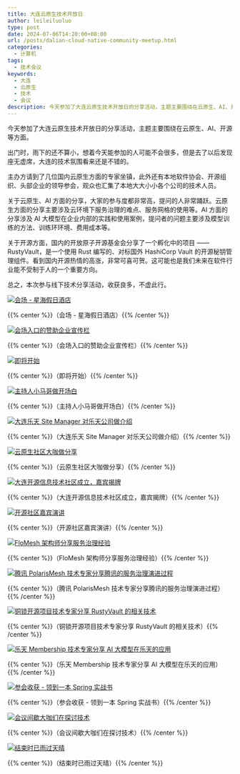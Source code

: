 ```yaml
---
title: 大连云原生技术开放日
author: leileiluoluo
type: post
date: 2024-07-06T14:20:00+08:00
url: /posts/dalian-cloud-native-community-meetup.html
categories:
  - 计算机
tags:
  - 技术会议
keywords:
  - 大连
  - 云原生
  - 技术
  - 会议
description: 今天参加了大连云原生技术开放日的分享活动，主题主要围绕在云原生、AI、开源等方面。
---
```


今天参加了大连云原生技术开放日的分享活动，主题主要围绕在云原生、AI、开源等方面。

出门时，雨下的还不算小，想着今天能参加的人可能不会很多，但是去了以后发现座无虚席，大连的技术氛围看来还是不错的。

主办方请到了几位国内云原生方面的专家坐镇，此外还有本地软件协会、开源组织、头部企业的领导参会，观众也汇集了本地大大小小各个公司的技术人员。

关于云原生、AI 方面的分享，大家的参与度都非常高，提问的人非常踊跃。云原生方面的分享主要涉及云环境下服务治理的难点、服务网格的使用等。AI 方面的分享涉及 AI 大模型在企业内部的实践和使用案例，提问者的问题主要涉及模型训练的方法、训练环环境、费用成本等。

关于开源方面，国内的开放原子开源基金会分享了一个孵化中的项目 —— RustyVault，是一个使用 Rust 编写的、对标国外 HashiCorp Vault 的开源秘钥管理组件。看到国内开源热情的高涨，非常可喜可贺。这可能也是我们未来在软件行业能不受制于人的一个重要方向。

总之，本次参与线下技术分享活动，收获良多，不虚此行。

[![会场 - 星海假日酒店](https://leileiluoluo.github.io/static/images/uploads/2024/07/cloud-native-community-meetup-1.jpg)](https://github.com/leileiluoluo/blog-images/blob/main/2024/cloud-native-community-meetup-1.jpg)

{{% center %}}（会场 - 星海假日酒店）{{% /center %}}

[![会场入口的赞助企业宣传栏](https://leileiluoluo.github.io/static/images/uploads/2024/07/cloud-native-community-meetup-2.jpg)](https://github.com/leileiluoluo/blog-images/blob/main/2024/cloud-native-community-meetup-2.jpg)

{{% center %}}（会场入口的赞助企业宣传栏）{{% /center %}}

[![即将开始](https://leileiluoluo.github.io/static/images/uploads/2024/07/cloud-native-community-meetup-3.jpg)](https://github.com/leileiluoluo/blog-images/blob/main/2024/cloud-native-community-meetup-3.jpg)

{{% center %}}（即将开始）{{% /center %}}

[![主持人小马哥做开场白](https://leileiluoluo.github.io/static/images/uploads/2024/07/cloud-native-community-meetup-4.jpg)](https://github.com/leileiluoluo/blog-images/blob/main/2024/cloud-native-community-meetup-4.jpg)

{{% center %}}（主持人小马哥做开场白）{{% /center %}}

[![大连乐天 Site Manager 对乐天公司做介绍](https://leileiluoluo.github.io/static/images/uploads/2024/07/cloud-native-community-meetup-5.jpg)](https://github.com/leileiluoluo/blog-images/blob/main/2024/cloud-native-community-meetup-5.jpg)

{{% center %}}（大连乐天 Site Manager 对乐天公司做介绍）{{% /center %}}

[![云原生社区大咖做分享](https://leileiluoluo.github.io/static/images/uploads/2024/07/cloud-native-community-meetup-6.jpg)](https://github.com/leileiluoluo/blog-images/blob/main/2024/cloud-native-community-meetup-6.jpg)

{{% center %}}（云原生社区大咖做分享）{{% /center %}}

[![大连开源信息技术社区成立，嘉宾揭牌](https://leileiluoluo.github.io/static/images/uploads/2024/07/cloud-native-community-meetup-7.jpg)](https://github.com/leileiluoluo/blog-images/blob/main/2024/cloud-native-community-meetup-7.jpg)

{{% center %}}（大连开源信息技术社区成立，嘉宾揭牌）{{% /center %}}

[![开源社区嘉宾演讲](https://leileiluoluo.github.io/static/images/uploads/2024/07/cloud-native-community-meetup-8.jpg)](https://github.com/leileiluoluo/blog-images/blob/main/2024/cloud-native-community-meetup-8.jpg)

{{% center %}}（开源社区嘉宾演讲）{{% /center %}}

[![FloMesh 架构师分享服务治理经验](https://leileiluoluo.github.io/static/images/uploads/2024/07/cloud-native-community-meetup-9.jpg)](https://github.com/leileiluoluo/blog-images/blob/main/2024/cloud-native-community-meetup-9.jpg)

{{% center %}}（FloMesh 架构师分享服务治理经验）{{% /center %}}

[![腾讯 PolarisMesh 技术专家分享腾讯的服务治理演进过程](https://leileiluoluo.github.io/static/images/uploads/2024/07/cloud-native-community-meetup-10.jpg)](https://github.com/leileiluoluo/blog-images/blob/main/2024/cloud-native-community-meetup-10.jpg)

{{% center %}}（腾讯 PolarisMesh 技术专家分享腾讯的服务治理演进过程）{{% /center %}}

[![铜锁开源项目技术专家分享 RustyVault 的相关技术](https://leileiluoluo.github.io/static/images/uploads/2024/07/cloud-native-community-meetup-11.jpg)](https://github.com/leileiluoluo/blog-images/blob/main/2024/cloud-native-community-meetup-11.jpg)

{{% center %}}（铜锁开源项目技术专家分享 RustyVault 的相关技术）{{% /center %}}

[![乐天 Membership 技术专家分享 AI 大模型在乐天的应用](https://leileiluoluo.github.io/static/images/uploads/2024/07/cloud-native-community-meetup-12.jpg)](https://github.com/leileiluoluo/blog-images/blob/main/2024/cloud-native-community-meetup-12.jpg)

{{% center %}}（乐天 Membership 技术专家分享 AI 大模型在乐天的应用）{{% /center %}}

[![参会收获 - 领到一本 Spring 实战书](https://leileiluoluo.github.io/static/images/uploads/2024/07/cloud-native-community-meetup-13.jpg)](https://github.com/leileiluoluo/blog-images/blob/main/2024/cloud-native-community-meetup-13.jpg)

{{% center %}}（参会收获 - 领到一本 Spring 实战书）{{% /center %}}

[![会议间歇大咖们在探讨技术](https://leileiluoluo.github.io/static/images/uploads/2024/07/cloud-native-community-meetup-14.jpg)](https://github.com/leileiluoluo/blog-images/blob/main/2024/cloud-native-community-meetup-14.jpg)

{{% center %}}（会议间歇大咖们在探讨技术）{{% /center %}}

[![结束时已雨过天晴](https://leileiluoluo.github.io/static/images/uploads/2024/07/cloud-native-community-meetup-15.jpg)](https://github.com/leileiluoluo/blog-images/blob/main/2024/cloud-native-community-meetup-15.jpg)

{{% center %}}（结束时已雨过天晴）{{% /center %}}
